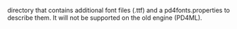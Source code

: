 directory that contains additional font files (.ttf) and a pd4fonts.properties to describe them.
It will not be supported on the old engine (PD4ML).